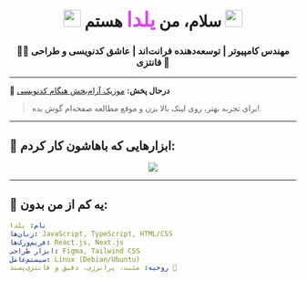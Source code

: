 <h1 align="center">
  <img src="https://em-content.zobj.net/source/telegram/386/sparkles_2728.png" width="30" />
  سلام، من <span style="font-size:36px; font-weight:bold; color:#d946ef;">یلدا</span> هستم
  <img src="https://em-content.zobj.net/source/telegram/386/cherry-blossom_1f338.png" width="30" />
</h1>

<h3 align="center">
  👩‍💻 مهندس کامپیوتر | توسعه‌دهنده فرانت‌اند | عاشق کدنویسی و طراحی فانتزی 🌸
</h3>

---

🎵 <b>درحال پخش:</b> [موزیک آرام‌بخش هنگام کدنویسی](https://www.youtube.com/watch?v=2xg2F7kYOIM&ab_channel=CodeWithMe)  
> برای تجربه بهتر، روی لینک بالا بزن و موقع مطالعه صفحه‌ام گوش بده!

---

## 🧰 ابزارهایی که باهاشون کار کردم:
<div align="center">
  <img src="https://skillicons.dev/icons?i=html,css,js,ts,react,nextjs,nodejs,tailwind,bootstrap,figma,vscode,git,github,linux" />
</div>

---

## 🌈 یه کم از من بدون:
```yaml
نام: یلدا  
زبان‌ها: JavaScript, TypeScript, HTML/CSS  
فریم‌ورک‌ها: React.js, Next.js  
ابزار طراحی: Figma, Tailwind CSS  
سیستم‌عامل: Linux (Debian/Ubuntu)  
روحیه: مثبت، پرانرژی، دقیق و فانتزی‌پسند 🌸
